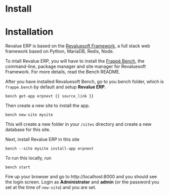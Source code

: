 # Install

<!-- title: Revalue ERP Installation -->

# Installation

Revalue ERP is based on the <a href="http://www.revaluesoft.com">Revaluesoft Framework</a>, a full stack web framework based on Python, MariaDB, Redis, Node.

To intall Revalue ERP, you will have to install the <a href="https://github.com/elba7r/platform-v10">Frappé Bench</a>, the command-line, package manager and site manager for Revaluesoft Framework. For more details, read the Bench README.

After you have installed Revaluesoft Bench, go to you bench folder, which is     `frappe.bench` by default and setup **Revalue ERP**.

    bench get-app erpnext {{ source_link }}

Then create a new site to install the app.

    bench new-site mysite

This will create a new folder in your `/sites` directory and create a new database for this site.

Next, install Revalue ERP in this site

    bench --site mysite install-app erpnext

To run this locally, run

    bench start

Fire up your browser and go to http://localhost:8000 and you should see the login screen. Login as **Administrator** and **admin** (or the password you set at the time of `new-site`) and you are set.

<!-- jinja -->
<!-- autodoc -->